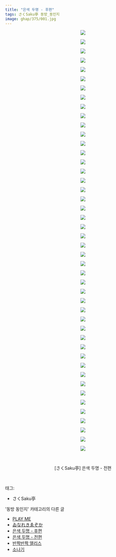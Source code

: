 ```yaml
---
title: "은색 두명 - 후편"
tags: さくSaku亭 동방_동인지
image: ghap/375/001.jpg
---
```

<div class="article">
<p style="text-align: center; clear: none; float: none;"><img src="{{ site.nasurl }}/ghap/375/001.jpg"/></p>
<p style="text-align: center; clear: none; float: none;"><img src="{{ site.nasurl }}/ghap/375/002.jpg"/></p>
<p style="text-align: center; clear: none; float: none;"><img src="{{ site.nasurl }}/ghap/375/003.jpg"/></p>
<p style="text-align: center; clear: none; float: none;"><img src="{{ site.nasurl }}/ghap/375/004.jpg"/></p>
<p style="text-align: center; clear: none; float: none;"><img src="{{ site.nasurl }}/ghap/375/005.jpg"/></p>
<p style="text-align: center; clear: none; float: none;"><img src="{{ site.nasurl }}/ghap/375/006.jpg"/></p>
<p style="text-align: center; clear: none; float: none;"><img src="{{ site.nasurl }}/ghap/375/007.jpg"/></p>
<p style="text-align: center; clear: none; float: none;"><img src="{{ site.nasurl }}/ghap/375/008.jpg"/></p>
<p style="text-align: center; clear: none; float: none;"><img src="{{ site.nasurl }}/ghap/375/009.jpg"/></p>
<p style="text-align: center; clear: none; float: none;"><img src="{{ site.nasurl }}/ghap/375/010.jpg"/></p>
<p style="text-align: center; clear: none; float: none;"><img src="{{ site.nasurl }}/ghap/375/011.jpg"/></p>
<p style="text-align: center; clear: none; float: none;"><img src="{{ site.nasurl }}/ghap/375/012.jpg"/></p>
<p style="text-align: center; clear: none; float: none;"><img src="{{ site.nasurl }}/ghap/375/013.jpg"/></p>
<p style="text-align: center; clear: none; float: none;"><img src="{{ site.nasurl }}/ghap/375/014.jpg"/></p>
<p style="text-align: center; clear: none; float: none;"><img src="{{ site.nasurl }}/ghap/375/015.jpg"/></p>
<p style="text-align: center; clear: none; float: none;"><img src="{{ site.nasurl }}/ghap/375/016.jpg"/></p>
<p style="text-align: center; clear: none; float: none;"><img src="{{ site.nasurl }}/ghap/375/017.jpg"/></p>
<p style="text-align: center; clear: none; float: none;"><img src="{{ site.nasurl }}/ghap/375/018.jpg"/></p>
<p style="text-align: center; clear: none; float: none;"><img src="{{ site.nasurl }}/ghap/375/019.jpg"/></p>
<p style="text-align: center; clear: none; float: none;"><img src="{{ site.nasurl }}/ghap/375/020.jpg"/></p>
<p style="text-align: center; clear: none; float: none;"><img src="{{ site.nasurl }}/ghap/375/021.jpg"/></p>
<p style="text-align: center; clear: none; float: none;"><img src="{{ site.nasurl }}/ghap/375/022.jpg"/></p>
<p style="text-align: center; clear: none; float: none;"><img src="{{ site.nasurl }}/ghap/375/023.jpg"/></p>
<p style="text-align: center; clear: none; float: none;"><img src="{{ site.nasurl }}/ghap/375/024.jpg"/></p>
<p style="text-align: center; clear: none; float: none;"><img src="{{ site.nasurl }}/ghap/375/025.jpg"/></p>
<p style="text-align: center; clear: none; float: none;"><img src="{{ site.nasurl }}/ghap/375/026.jpg"/></p>
<p style="text-align: center; clear: none; float: none;"><img src="{{ site.nasurl }}/ghap/375/027.jpg"/></p>
<p style="text-align: center; clear: none; float: none;"><img src="{{ site.nasurl }}/ghap/375/028.jpg"/></p>
<p style="text-align: center; clear: none; float: none;"><img src="{{ site.nasurl }}/ghap/375/029.jpg"/></p>
<p style="text-align: center; clear: none; float: none;"><img src="{{ site.nasurl }}/ghap/375/030.jpg"/></p>
<p style="text-align: center; clear: none; float: none;"><img src="{{ site.nasurl }}/ghap/375/031.jpg"/></p>
<p style="text-align: center; clear: none; float: none;"><img src="{{ site.nasurl }}/ghap/375/032.jpg"/></p>
<p style="text-align: center; clear: none; float: none;"><img src="{{ site.nasurl }}/ghap/375/033.jpg"/></p>
<p style="text-align: center; clear: none; float: none;"><img src="{{ site.nasurl }}/ghap/375/034.jpg"/></p>
<p style="text-align: center; clear: none; float: none;"><img src="{{ site.nasurl }}/ghap/375/035.jpg"/></p>
<p style="text-align: center; clear: none; float: none;"><img src="{{ site.nasurl }}/ghap/375/036.jpg"/></p>
<p style="text-align: center; clear: none; float: none;"><img src="{{ site.nasurl }}/ghap/375/037.jpg"/></p>
<p style="text-align: center; clear: none; float: none;"><img src="{{ site.nasurl }}/ghap/375/038.jpg"/></p>
<p style="text-align: center; clear: none; float: none;"><img src="{{ site.nasurl }}/ghap/375/039.jpg"/></p>
<p style="text-align: center; clear: none; float: none;"><img src="{{ site.nasurl }}/ghap/375/040.jpg"/></p>
<p style="text-align: center; clear: none; float: none;"><img src="{{ site.nasurl }}/ghap/375/041.jpg"/></p>
<p style="text-align: center; clear: none; float: none;"><img src="{{ site.nasurl }}/ghap/375/042.jpg"/></p>
<p style="text-align: center; clear: none; float: none;"><img src="{{ site.nasurl }}/ghap/375/043.jpg"/></p>
<p style="text-align: center; clear: none; float: none;"><img src="{{ site.nasurl }}/ghap/375/044.jpg"/></p>
<p style="text-align: center; clear: none; float: none;"><img src="{{ site.nasurl }}/ghap/375/045.jpg"/></p>
<p style="text-align: center; clear: none; float: none;"><img src="{{ site.nasurl }}/ghap/375/046.jpg"/></p>
<p style="text-align: center; clear: none; float: none;"><br/></p>
<p style="text-align: center; clear: none; float: none;">[さくSaku亭] 은색 두명 - 전편</p>
<p><br/></p>
</div><div class="tagTrail">
<p>태그: </p>
<ul>
<li>さくSaku亭</li>
</ul>
</div><div class="another">
<p>'동방 동인지' 카테고리의 다른 글</p>
<ul>
<li><a href="/2016-06-20-ghap_377">PLAY ME</a></li>
<li><a href="/2016-06-20-ghap_376">ゐなれきゑぞか</a></li>
<li><a href="/2016-06-20-ghap_375">은색 두명 - 후편</a></li>
<li><a href="/2016-06-20-ghap_374">은색 두명 - 전편</a></li>
<li><a href="/2016-06-20-ghap_373">반짝반짝 앨리스</a></li>
<li><a href="/2016-06-20-ghap_372">소나기</a></li>
</ul>
</div><div class="cb_module cb_fluid">
<div class="cb_wrt cb_profile">
</div><!-- commentList close -->
</div>